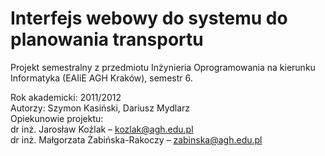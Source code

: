 Interfejs webowy do systemu do planowania transportu
====================================================
Projekt semestralny z przedmiotu Inżynieria Oprogramowania
na kierunku Informatyka (EAIiE AGH Kraków), semestr 6.

Rok akademicki: 2011/2012<br />
Autorzy: Szymon Kasiński, Dariusz Mydlarz<br />
Opiekunowie projektu: <br />
dr inż. Jarosław Koźlak – kozlak@agh.edu.pl <br />
dr inż. Małgorzata Żabińska-Rakoczy – zabinska@agh.edu.pl
